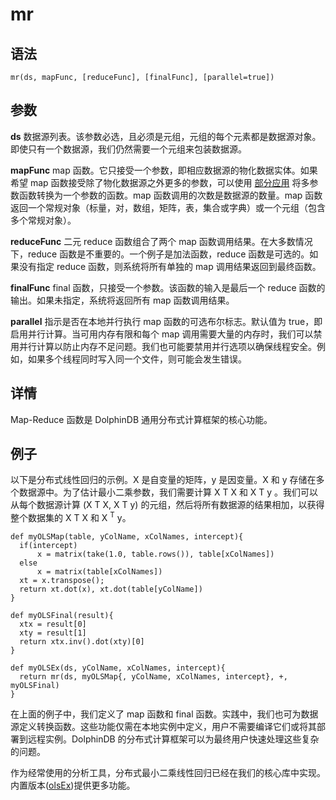 # mr

## 语法

`mr(ds, mapFunc, [reduceFunc], [finalFunc], [parallel=true])`

## 参数

**ds** 数据源列表。该参数必选，且必须是元组，元组的每个元素都是数据源对象。即使只有一个数据源，我们仍然需要一个元组来包装数据源。

**mapFunc** map 函数。它只接受一个参数，即相应数据源的物化数据实体。如果希望 map
函数接受除了物化数据源之外更多的参数，可以使用 [部分应用](../../progr/partial_app.md)
将多参数函数转换为一个参数的函数。map 函数调用的次数是数据源的数量。map
函数返回一个常规对象（标量，对，数组，矩阵，表，集合或字典）或一个元组（包含多个常规对象）。

**reduceFunc** 二元 reduce 函数组合了两个 map 函数调用结果。在大多数情况下，reduce
函数是不重要的。一个例子是加法函数，reduce 函数是可选的。如果没有指定 reduce 函数，则系统将所有单独的 map 调用结果返回到最终函数。

**finalFunc** final 函数，只接受一个参数。该函数的输入是最后一个 reduce
函数的输出。如果未指定，系统将返回所有 map 函数调用结果。

**parallel** 指示是否在本地并行执行 map 函数的可选布尔标志。默认值为
true，即启用并行计算。当可用内存有限和每个 map
调用需要大量的内存时，我们可以禁用并行计算以防止内存不足问题。我们也可能要禁用并行选项以确保线程安全。例如，如果多个线程同时写入同一个文件，则可能会发生错误。

## 详情

Map-Reduce 函数是 DolphinDB 通用分布式计算框架的核心功能。

## 例子

以下是分布式线性回归的示例。X 是自变量的矩阵，y 是因变量。X 和 y 存储在多个数据源中。为了估计最小二乘参数，我们需要计算 X
T X 和 X T y 。我们可以从每个数据源计算 (X T X, X
T y) 的元组，然后将所有数据源的结果相加，以获得整个数据集的 X T X 和 X
<sup>T</sup> y。

```
def myOLSMap(table, yColName, xColNames, intercept){
  if(intercept)
      x = matrix(take(1.0, table.rows()), table[xColNames])
  else
      x = matrix(table[xColNames])
  xt = x.transpose();
  return xt.dot(x), xt.dot(table[yColName])
}

def myOLSFinal(result){
  xtx = result[0]
  xty = result[1]
  return xtx.inv().dot(xty)[0]
}

def myOLSEx(ds, yColName, xColNames, intercept){
  return mr(ds, myOLSMap{, yColName, xColNames, intercept}, +, myOLSFinal)
}
```

在上面的例子中，我们定义了 map 函数和 final
函数。实践中，我们也可为数据源定义转换函数。这些功能仅需在本地实例中定义，用户不需要编译它们或将其部署到远程实例。DolphinDB
的分布式计算框架可以为最终用户快速处理这些复杂的问题。

作为经常使用的分析工具，分布式最小二乘线性回归已经在我们的核心库中实现。内置版本([olsEx](../o/olsEx.md))提供更多功能。


